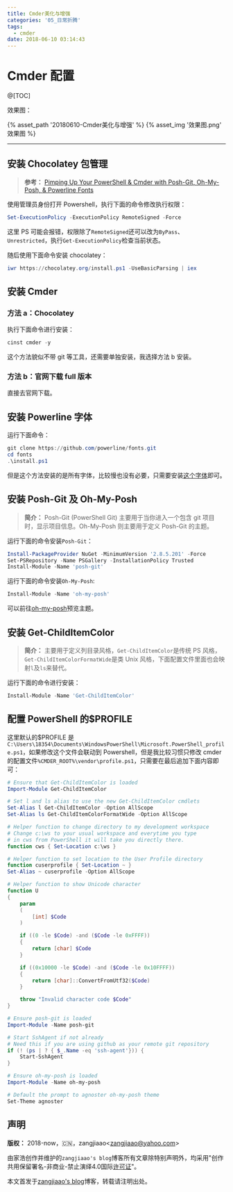 ```yaml
---
title: Cmder美化与增强
categories: '05_日常折腾'
tags:
  - cmder
date: 2018-06-10 03:14:43
---
```


# Cmder 配置

@[TOC]

效果图：

{% asset_path '20180610-Cmder美化与增强' %}
{% asset_img '效果图.png' 效果图 %}

---

## 安装 Chocolatey 包管理

> **参考：** [Pimping Up Your PowerShell & Cmder with Posh-Git, Oh-My-Posh, & Powerline Fonts](https://gist.github.com/jchandra74/5b0c94385175c7a8d1cb39bc5157365e)

使用管理员身份打开 Powershell，执行下面的命令修改执行权限：

```powershell
Set-ExecutionPolicy -ExecutionPolicy RemoteSigned -Force
```

这里 PS 可能会报错，权限除了`RemoteSigned`还可以改为`ByPass`、`Unrestricted`，执行`Get-ExecutionPolicy`检查当前状态。

随后使用下面命令安装 chocolatey：

```powershell
iwr https://chocolatey.org/install.ps1 -UseBasicParsing | iex
```

## 安装 Cmder

### 方法 a：Chocolatey

执行下面命令进行安装：

```powershell
cinst cmder -y
```

这个方法貌似不带 git 等工具，还需要单独安装，我选择方法 b 安装。

### 方法 b：官网下载 full 版本

直接去官网下载。

## 安装 Powerline 字体

运行下面命令：

```powershell
git clone https://github.com/powerline/fonts.git
cd fonts
.\install.ps1
```

但是这个方法安装的是所有字体，比较慢也没有必要，只需要安装[这个字体](https://raw.githubusercontent.com/powerline/fonts/master/Meslo%20Slashed/Meslo%20LG%20M%20Regular%20for%20Powerline.ttf)即可。

## 安装 Posh-Git 及 Oh-My-Posh

> **简介：** Posh-Git (PowerShell Git) 主要用于当你进入一个包含 git 项目时，显示项目信息。Oh-My-Posh 则主要用于定义 Posh-Git 的主题。

运行下面的命令安装`Posh-Git`：

```powershell
Install-PackageProvider NuGet -MinimumVersion '2.8.5.201' -Force
Set-PSRepository -Name PSGallery -InstallationPolicy Trusted
Install-Module -Name 'posh-git'
```

运行下面的命令安装`Oh-My-Posh`:

```powershell
Install-Module -Name 'oh-my-posh'
```

可以前往[oh-my-posh](https://github.com/JanDeDobbeleer/oh-my-posh)预览主题。

## 安装 Get-ChildItemColor

> **简介：** 主要用于定义列目录风格，`Get-ChildItemColor`是传统 PS 风格，`Get-ChildItemColorFormatWide`是类 Unix 风格，下面配置文件里面也会映射`l`及`ls`来替代。

运行下面的命令进行安装：

```powershell
Install-Module -Name 'Get-ChildItemColor'
```

## 配置 PowerShell 的$PROFILE

这里默认的$PROFILE 是`C:\Users\18354\Documents\WindowsPowerShell\Microsoft.PowerShell_profile.ps1`，如果修改这个文件会联动到 Powershell，但是我比较习惯只修改 cmder 的配置文件`%CMDER_ROOT%\vendor\profile.ps1`，只需要在最后追加下面内容即可：

```powershell
# Ensure that Get-ChildItemColor is loaded
Import-Module Get-ChildItemColor

# Set l and ls alias to use the new Get-ChildItemColor cmdlets
Set-Alias l Get-ChildItemColor -Option AllScope
Set-Alias ls Get-ChildItemColorFormatWide -Option AllScope

# Helper function to change directory to my development workspace
# Change c:\ws to your usual workspace and everytime you type
# in cws from PowerShell it will take you directly there.
function cws { Set-Location c:\ws }

# Helper function to set location to the User Profile directory
function cuserprofile { Set-Location ~ }
Set-Alias ~ cuserprofile -Option AllScope

# Helper function to show Unicode character
function U
{
    param
    (
        [int] $Code
    )

    if ((0 -le $Code) -and ($Code -le 0xFFFF))
    {
        return [char] $Code
    }

    if ((0x10000 -le $Code) -and ($Code -le 0x10FFFF))
    {
        return [char]::ConvertFromUtf32($Code)
    }

    throw "Invalid character code $Code"
}

# Ensure posh-git is loaded
Import-Module -Name posh-git

# Start SshAgent if not already
# Need this if you are using github as your remote git repository
if (! (ps | ? { $_.Name -eq 'ssh-agent'})) {
    Start-SshAgent
}

# Ensure oh-my-posh is loaded
Import-Module -Name oh-my-posh

# Default the prompt to agnoster oh-my-posh theme
Set-Theme agnoster
```

## 声明

**版权：** 2018-now，:cn:，zangjiaao\<zangjiaao@yahoo.com>

由家浩创作并维护的`zangjiaao's blog`博客所有文章除特别声明外，均采用"创作共用保留署名-非商业-禁止演绎4.0国际[许可证](https://creativecommons.org/licenses/by-nc-nd/4.0/deed.zh)"。

本文首发于[zangjiaao's blog](https://blog.zangjiaao.cn/)博客，转载请注明出处。
